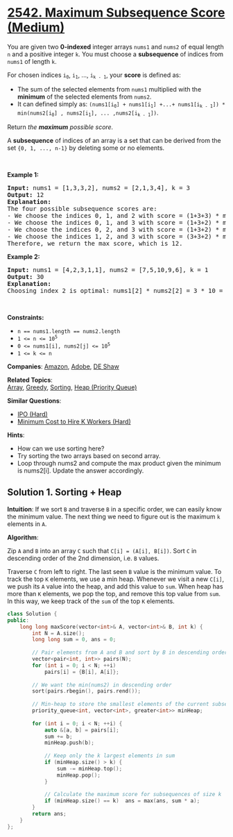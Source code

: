 # [2542. Maximum Subsequence Score (Medium)](https://leetcode.com/problems/maximum-subsequence-score)

<p>You are given two <strong>0-indexed</strong> integer arrays <code>nums1</code> and <code>nums2</code> of equal length <code>n</code> and a positive integer <code>k</code>. You must choose a <strong>subsequence</strong> of indices from <code>nums1</code> of length <code>k</code>.</p>

<p>For chosen indices <code>i<sub>0</sub></code>, <code>i<sub>1</sub></code>, ..., <code>i<sub>k - 1</sub></code>, your <strong>score</strong> is defined as:</p>

<ul>
	<li>The sum of the selected elements from <code>nums1</code> multiplied with the <strong>minimum</strong> of the selected elements from <code>nums2</code>.</li>
	<li>It can defined simply as: <code>(nums1[i<sub>0</sub>] + nums1[i<sub>1</sub>] +...+ nums1[i<sub>k - 1</sub>]) * min(nums2[i<sub>0</sub>] , nums2[i<sub>1</sub>], ... ,nums2[i<sub>k - 1</sub>])</code>.</li>
</ul>

<p>Return <em>the <strong>maximum</strong> possible score.</em></p>

<p>A <strong>subsequence</strong> of indices of an array is a set that can be derived from the set <code>{0, 1, ..., n-1}</code> by deleting some or no elements.</p>

<p>&nbsp;</p>
<p><strong class="example">Example 1:</strong></p>

<pre>
<strong>Input:</strong> nums1 = [1,3,3,2], nums2 = [2,1,3,4], k = 3
<strong>Output:</strong> 12
<strong>Explanation:</strong> 
The four possible subsequence scores are:
- We choose the indices 0, 1, and 2 with score = (1+3+3) * min(2,1,3) = 7.
- We choose the indices 0, 1, and 3 with score = (1+3+2) * min(2,1,4) = 6. 
- We choose the indices 0, 2, and 3 with score = (1+3+2) * min(2,3,4) = 12. 
- We choose the indices 1, 2, and 3 with score = (3+3+2) * min(1,3,4) = 8.
Therefore, we return the max score, which is 12.
</pre>

<p><strong class="example">Example 2:</strong></p>

<pre>
<strong>Input:</strong> nums1 = [4,2,3,1,1], nums2 = [7,5,10,9,6], k = 1
<strong>Output:</strong> 30
<strong>Explanation:</strong> 
Choosing index 2 is optimal: nums1[2] * nums2[2] = 3 * 10 = 30 is the maximum possible score.
</pre>

<p>&nbsp;</p>
<p><strong>Constraints:</strong></p>

<ul>
	<li><code>n == nums1.length == nums2.length</code></li>
	<li><code>1 &lt;= n &lt;= 10<sup>5</sup></code></li>
	<li><code>0 &lt;= nums1[i], nums2[j] &lt;= 10<sup>5</sup></code></li>
	<li><code>1 &lt;= k &lt;= n</code></li>
</ul>


**Companies**:
[Amazon](https://leetcode.com/company/amazon), [Adobe](https://leetcode.com/company/adobe), [DE Shaw](https://leetcode.com/company/de-shaw)

**Related Topics**:  
[Array](https://leetcode.com/tag/array), [Greedy](https://leetcode.com/tag/greedy), [Sorting](https://leetcode.com/tag/sorting), [Heap (Priority Queue)](https://leetcode.com/tag/heap-priority-queue)

**Similar Questions**:
* [IPO (Hard)](https://leetcode.com/problems/ipo)
* [Minimum Cost to Hire K Workers (Hard)](https://leetcode.com/problems/minimum-cost-to-hire-k-workers)

**Hints**:
* How can we use sorting here?
* Try sorting the two arrays based on second array.
* Loop through nums2 and compute the max product given the minimum is nums2[i]. Update the answer accordingly.

## Solution 1. Sorting + Heap

**Intuition**: If we sort `B` and traverse `B` in a specific order, we can easily know the minimum value. The next thing we need to figure out is the maximum `k` elements in `A`.

**Algorithm**:

Zip `A` and `B` into an array `C` such that `C[i] = (A[i], B[i])`. Sort `C` in descending order of the 2nd dimension, i.e. `B` values.

Traverse `C` from left to right. The last seen `B` value is the minimum value. To track the top `K` elements, we use a min heap. Whenever we visit a new `C[i]`, we push its `A` value into the heap, and add this value to `sum`. When heap has more than `K` elements, we pop the top, and remove this top value from `sum`. In this way, we keep track of the `sum` of the top `K` elements.

```cpp
class Solution {
public:
    long long maxScore(vector<int>& A, vector<int>& B, int k) {
        int N = A.size();
        long long sum = 0, ans = 0;
        
        // Pair elements from A and B and sort by B in descending order
        vector<pair<int, int>> pairs(N);
        for (int i = 0; i < N; ++i)
            pairs[i] = {B[i], A[i]};
        
        // We want the min(nums2) in descending order
        sort(pairs.rbegin(), pairs.rend());     
        
        // Min-heap to store the smallest elements of the current subsequence
        priority_queue<int, vector<int>, greater<int>> minHeap;
        
        for (int i = 0; i < N; ++i) {
            auto &[a, b] = pairs[i];
            sum += b;
            minHeap.push(b);
            
            // Keep only the k largest elements in sum
            if (minHeap.size() > k) {
                sum -= minHeap.top();
                minHeap.pop();
            }
            
            // Calculate the maximum score for subsequences of size k
            if (minHeap.size() == k)  ans = max(ans, sum * a);
        }
        return ans;
    }
};

```
